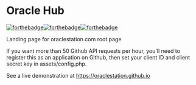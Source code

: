 # Oracle Hub
[![forthebadge](http://forthebadge.com/images/badges/compatibility-emacs.svg)](http://forthebadge.com)[![forthebadge](http://forthebadge.com/images/badges/made-with-crayons.svg)](http://forthebadge.com)[![forthebadge](http://forthebadge.com/images/badges/powered-by-electricity.svg)](http://forthebadge.com)

Landing page for oraclestation.com root page

If you want more than 50 Github API requests per hour, you'll need to register this as an application on Github, then set your client ID and client secret key in assets/config.php.

See a live demonstration at https://oraclestation.github.io
